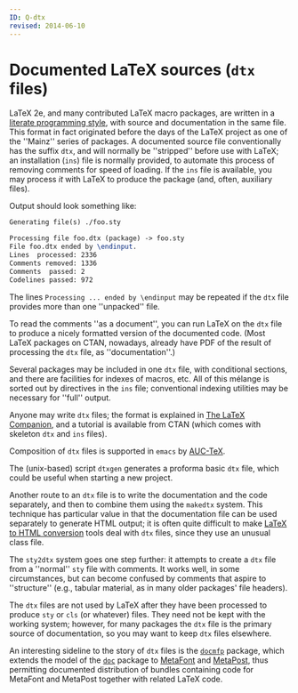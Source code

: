 ```yaml
---
ID: Q-dtx
revised: 2014-06-10
---
```

# Documented LaTeX sources (`dtx` files)

LaTeX 2e, and many contributed LaTeX macro packages, are written
in a [literate programming style](./FAQ-lit.html), with source and
documentation in the
same file.  This format in fact originated before the
days of the LaTeX project as one of the ''Mainz'' series of
packages.  A documented source file conventionally has the suffix
`dtx`, and will normally be ''stripped'' before use with
LaTeX; an installation (`ins`) file is normally provided,
to automate this process of removing comments for speed of loading.
If the `ins` file is available, you may process _it_
with LaTeX to produce the package (and, often, auxiliary files).

Output should look something like:
```latex
Generating file(s) ./foo.sty 

Processing file foo.dtx (package) -> foo.sty
File foo.dtx ended by \endinput.
Lines  processed: 2336
Comments removed: 1336
Comments  passed: 2
Codelines passed: 972
```
The lines `Processing ... ended by \endinput` may
be repeated if the `dtx` file provides more than one
''unpacked'' file.

To read the comments ''as a document'', you can run LaTeX on the
`dtx` file to produce a nicely formatted version of the
documented code.  (Most LaTeX packages on CTAN, nowadays, already
have PDF of the result of processing the `dtx` file,
as ''documentation''.)

Several packages may be included in one `dtx` file, with
conditional sections, and there are facilities for indexes of macros,
etc.  All of this m&eacute;lange is sorted out by directives in the
`ins` file; conventional indexing utilities may be necessary
for ''full'' output.

Anyone may write `dtx` files; the format is explained in
[The LaTeX Companion](./FAQ-latex-books.html), and a tutorial is available
from CTAN (which comes with skeleton `dtx` and
`ins` files).

Composition of `dtx` files is supported in `emacs` by
[AUC-TeX](./FAQ-editors.html).

The (unix-based) script `dtxgen` generates a proforma basic
`dtx` file, which could be useful when starting a new
project.

Another route to an `dtx` file is to write the
documentation and the code separately, and then to combine them using
the `makedtx` system.  This technique has particular value in
that the documentation file can be used separately to generate
HTML output; it is often quite difficult to make 
[LaTeX to HTML conversion](./FAQ-LaTeX2HTML.html) tools deal
with `dtx` files, since they use an unusual class file.

The `sty2dtx` system goes one step further: it attempts to
create a `dtx` file from a ''normal'' `sty` file
with comments.  It works well, in some circumstances, but can become
confused by comments that aspire to ''structure'' (e.g., tabular
material, as in many older packages' file headers).

The `dtx` files are not used by LaTeX after they have been
processed to produce `sty` or `cls` (or whatever)
files.  They need not be kept with the working system; however, for
many packages the `dtx` file is the primary source of
documentation, so you may want to keep `dtx` files elsewhere.

An interesting sideline to the story of `dtx` files is the
[`docmfp`](https://ctan.org/pkg/docmfp) package, which extends the model of the [`doc`](https://ctan.org/pkg/doc)
package to
  [MetaFont](./FAQ-MF.html) and [MetaPost](./FAQ-MP.html),
thus permitting documented distribution of bundles containing code for
MetaFont and MetaPost together with related LaTeX code.

